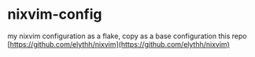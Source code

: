 # nixvim-config

my nixvim configuration as a flake, copy as a base configuration this repo [https://github.com/elythh/nixvim](https://github.com/elythh/nixvim)
